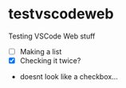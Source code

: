 # testvscodeweb
Testing VSCode Web stuff

* [ ] Making a list
* [x] Checking it twice?
* doesnt look like a checkbox...